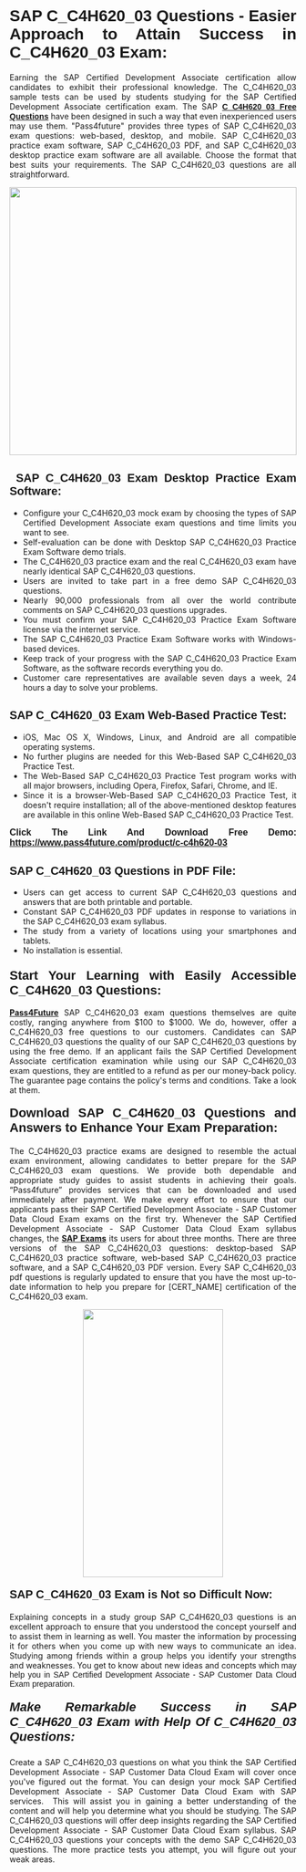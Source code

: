 <h1 style="text-align: justify;"><span style="font-family:Tahoma,Geneva,sans-serif;"><strong>SAP C_C4H620_03 Questions - Easier Approach to Attain Success in C_C4H620_03 Exam:</strong></span></h1>

<p style="text-align: justify;">Earning the SAP Certified Development Associate certification allow candidates to exhibit their professional knowledge. The C_C4H620_03 sample tests can be used by students studying for the SAP Certified Development Associate certification exam. The SAP <a href="https://www.pass4future.com/questions/sap/c-c4h620-03"><span style="font-family:Tahoma,Geneva,sans-serif;"><strong>C_C4H620_03 Free Questions</strong></span></a> have been designed in such a way that even inexperienced users may use them. "Pass4future" provides three types of SAP C_C4H620_03 exam questions: web-based, desktop, and mobile. SAP C_C4H620_03 practice exam software, SAP C_C4H620_03 PDF, and SAP C_C4H620_03 desktop practice exam software are all available. Choose the format that best suits your requirements. The SAP C_C4H620_03 questions are all straightforward.</p>

<p style="text-align: justify;"><a href="https://www.pass4future.com/product/c-c4h620-03"><img alt="" src="https://lh3.googleusercontent.com/pw/AM-JKLU5_aushiRQbaoUdVonD_1om6esFnUm_j21jdeI1V3aesz_ETcO2Y8QVj0ZamD1vJ__MzXKNoh3XzzrDTXgudBuMwEatvdphNwcixeZDIncATvFdVanIchOfqVuIJHbWkG03KYMH2pwXnb7WaAnvI3g=w1366-h490-no?authuser=0" style="width: 100%; height: 470px;" /></a></p>

<h2 style="text-align: justify;"><strong><span style="font-family:Tahoma,Geneva,sans-serif;"><span style="font-size:20px;"> SAP C_C4H620_03 Exam Desktop Practice Exam Software:</span></span></strong></h2>

<ul>
	<li style="text-align: justify;">Configure your C_C4H620_03 mock exam by choosing the types of SAP Certified Development Associate exam questions and time limits you want to see.</li>
	<li style="text-align: justify;">Self-evaluation can be done with Desktop SAP C_C4H620_03 Practice Exam Software demo trials.</li>
	<li style="text-align: justify;">The C_C4H620_03 practice exam and the real C_C4H620_03 exam have nearly identical SAP C_C4H620_03 questions.</li>
	<li style="text-align: justify;">Users are invited to take part in a free demo SAP C_C4H620_03 questions.</li>
	<li style="text-align: justify;">Nearly 90,000 professionals from all over the world contribute comments on SAP C_C4H620_03 questions upgrades.</li>
	<li style="text-align: justify;">You must confirm your SAP C_C4H620_03 Practice Exam Software license via the internet service.</li>
	<li style="text-align: justify;">The SAP C_C4H620_03 Practice Exam Software works with Windows-based devices.</li>
	<li style="text-align: justify;">Keep track of your progress with the SAP C_C4H620_03 Practice Exam Software, as the software records everything you do.</li>
	<li style="text-align: justify;">Customer care representatives are available seven days a week, 24 hours a day to solve your problems.</li>
</ul>

<h2 style="text-align: justify;"><span style="font-family:Tahoma,Geneva,sans-serif;"><strong><span style="font-size:20px;">SAP C_C4H620_03 Exam Web-Based Practice Test:</span></strong></span></h2>

<ul>
	<li style="text-align: justify;">iOS, Mac OS X, Windows, Linux, and Android are all compatible operating systems.</li>
	<li style="text-align: justify;">No further plugins are needed for this Web-Based SAP C_C4H620_03 Practice Test.</li>
	<li style="text-align: justify;">The Web-Based SAP C_C4H620_03 Practice Test program works with all major browsers, including Opera, Firefox, Safari, Chrome, and IE.</li>
	<li style="text-align: justify;">Since it is a browser-Web-Based SAP C_C4H620_03 Practice Test, it doesn't require installation; all of the above-mentioned desktop features are available in this online Web-Based SAP C_C4H620_03 Practice Test.</li>
</ul>

<p style="text-align: justify;"><span style="font-family:Tahoma,Geneva,sans-serif;"><span style="font-size:16px;"><strong>Click The Link And Download Free Demo:</strong></span></span> <a href="https://www.pass4future.com/product/c-c4h620-03"><span style="font-family:Tahoma,Geneva,sans-serif;"><span style="font-size:16px;"><strong>https://www.pass4future.com/product/c-c4h620-03</strong></span></span></a></p>

<h2 style="text-align: justify;"><strong><span style="font-family:Tahoma,Geneva,sans-serif;"><span style="font-size:20px;">SAP C_C4H620_03 Questions in PDF File:</span></span></strong></h2>

<ul>
	<li style="text-align: justify;">Users can get access to current SAP C_C4H620_03 questions and answers that are both printable and portable.</li>
	<li style="text-align: justify;">Constant SAP C_C4H620_03 PDF updates in response to variations in the SAP C_C4H620_03 exam syllabus.</li>
	<li style="text-align: justify;">The study from a variety of locations using your smartphones and tablets.</li>
	<li style="text-align: justify;">No installation is essential.</li>
</ul>

<h3 style="text-align: justify;"><span style="font-family:Tahoma,Geneva,sans-serif;"><strong><span style="font-size:22px;">Start Your Learning with Easily Accessible C_C4H620_03 Questions:</span></strong></span></h3>

<p style="text-align: justify;"><strong><a href="https://www.pass4future.com/">Pass4Future</a></strong> SAP C_C4H620_03 exam questions themselves are quite costly, ranging anywhere from $100 to $1000. We do, however, offer a C_C4H620_03 free questions to our customers. Candidates can SAP C_C4H620_03 questions the quality of our SAP C_C4H620_03 questions by using the free demo. If an applicant fails the SAP Certified Development Associate certification examination while using our SAP C_C4H620_03 exam questions, they are entitled to a refund as per our money-back policy. The guarantee page contains the policy's terms and conditions. Take a look at them.</p>

<h4 style="text-align: justify;"><strong><span style="font-family:Tahoma,Geneva,sans-serif;"><span style="font-size:22px;">Download SAP C_C4H620_03 Questions and Answers to Enhance Your Exam Preparation:</span></span></strong></h4>

<p style="text-align: justify;">The C_C4H620_03 practice exams are designed to resemble the actual exam environment, allowing candidates to better prepare for the SAP C_C4H620_03 exam questions. We provide both dependable and appropriate study guides to assist students in achieving their goals. “Pass4future” provides services that can be downloaded and used immediately after payment. We make every effort to ensure that our applicants pass their SAP Certified Development Associate - SAP Customer Data Cloud Exam exams on the first try. Whenever the SAP Certified Development Associate - SAP Customer Data Cloud Exam syllabus changes, the <strong><a href="https://www.pass4future.com/sap">SAP Exams</a></strong> its users for about three months. There are three versions of the SAP C_C4H620_03 questions: desktop-based SAP C_C4H620_03 practice software, web-based SAP C_C4H620_03 practice software, and a SAP C_C4H620_03 PDF version. Every SAP C_C4H620_03 pdf questions is regularly updated to ensure that you have the most up-to-date information to help you prepare for [CERT_NAME] certification of the C_C4H620_03 exam.</p>

<p style="text-align: center;"><a href="https://www.pass4future.com/product/c-c4h620-03"><img alt="" src="https://lh3.googleusercontent.com/pw/AM-JKLV3yUm3jiqqIo1xIsj1VJ_UeysYexQY-pRYO0rIFl3vg11QZioN-gzffpw2AfKqFynWuvoXOreWrWS0swpr4xmOSWfwII2jvatteuqrfxiWGFBSHPiZUCoi33jqeymK5dmu-0enyX6tayRCAMHw05jv=s617-no?authuser=0" style="width: 70%; height: 470px;" /></a></p>

<h4 style="text-align: justify;"><strong><span style="font-family:Tahoma,Geneva,sans-serif;"><span style="font-size:20px;">SAP C_C4H620_03 Exam is Not so Difficult Now:</span></span></strong></h4>

<p style="text-align: justify;">Explaining concepts in a study group SAP C_C4H620_03 questions is an excellent approach to ensure that you understood the concept yourself and to assist them in learning as well. You master the information by processing it for others when you come up with new ways to communicate an idea. Studying among friends within a group helps you identify your strengths and weaknesses. You get to know about new ideas and concepts <span style="font-family:Tahoma,Geneva,sans-serif;">which may help you in SAP Certified Development Associate - SAP Customer Data Cloud Exam preparation.</span></p>

<h5 style="text-align: justify;"><span style="font-family:Tahoma,Geneva,sans-serif;"><span style="font-size:22px;"><strong>Make Remarkable Success in SAP C_C4H620_03 Exam with Help Of C_C4H620_03 Questions:</strong></span></span></h5>

<p style="text-align: justify;">Create a SAP C_C4H620_03 questions on what you think the SAP Certified Development Associate - SAP Customer Data Cloud Exam will cover once you've figured out the format. You can design your mock SAP Certified Development Associate - SAP Customer Data Cloud Exam with SAP services.  This will assist you in gaining a better understanding of the content and will help you determine what you should be studying. The SAP C_C4H620_03 questions will offer deep insights regarding the SAP Certified Development Associate - SAP Customer Data Cloud Exam syllabus. SAP C_C4H620_03 questions your concepts with the demo SAP C_C4H620_03 questions. The more practice tests you attempt, you will figure out your weak areas.</p>

